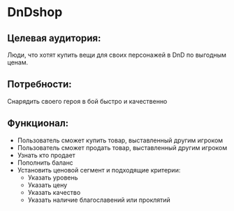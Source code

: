 # DnDshop 
## Целевая аудитория: 
Люди, что хотят купить вещи для своих персонажей в DnD по выгодным ценам. 
## Потребности:
Снарядить своего героя в бой быстро и качественно
## Функционал: 
+ Пользователь сможет купить товар, выставленный другим игроком
+ Пользователь сможет продать товар, выставленный другим игроком
+ Узнать кто продает
+ Пополнить баланс
+ Установить ценовой сегмент и подходящие критерии:
  + Указать уровень
  + Указать цену
  + Указать качество
  + Указать наличие благославений или проклятий

